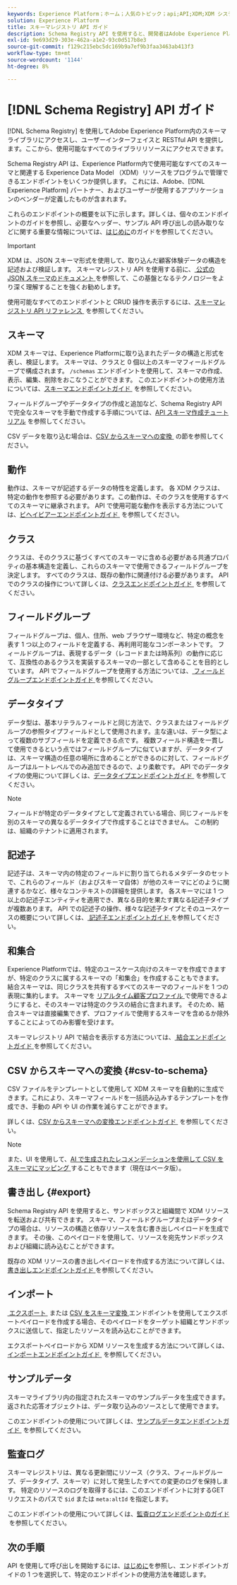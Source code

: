 ```yaml
---
keywords: Experience Platform；ホーム；人気のトピック；api;API;XDM;XDM システム；エクスペリエンスデータモデル；エクスペリエンスデータモデル；データモデル；スキーマレジストリ；
solution: Experience Platform
title: スキーマレジストリ API ガイド
description: Schema Registry API を使用すると、開発者はAdobe Experience Platform内のすべてのスキーマと関連する Experience Data Model （XDM）リソースをプログラムで管理できます。 このガイドに従って、API を使用した主な操作の実行方法を学習します。
exl-id: 9e693d29-303e-462a-a1e2-93c0d517b8e3
source-git-commit: f129c215ebc5dc169b9a7ef9b3faa3463ab413f3
workflow-type: tm+mt
source-wordcount: '1144'
ht-degree: 8%

---
```


# [!DNL Schema Registry] API ガイド

[!DNL Schema Registry] を使用してAdobe Experience Platform内のスキーマライブラリにアクセスし、ユーザーインターフェイスと RESTful API を提供します。ここから、使用可能なすべてのライブラリリソースにアクセスできます。

Schema Registry API は、Experience Platform内で使用可能なすべてのスキーマと関連する Experience Data Model （XDM）リソースをプログラムで管理できるエンドポイントをいくつか提供します。 これには、Adobe、[!DNL Experience Platform] パートナー、およびユーザーが使用するアプリケーションのベンダーが定義したものが含まれます。

これらのエンドポイントの概要を以下に示します。詳しくは、個々のエンドポイントのガイドを参照し、必要なヘッダー、サンプル API 呼び出しの読み取りなどに関する重要な情報については、[はじめに](./getting-started.md)のガイドを参照してください。

>[!IMPORTANT]
>
>XDM は、JSON スキーマ形式を使用して、取り込んだ顧客体験データの構造を記述および検証します。 スキーマレジストリ API を使用する前に、[&#x200B; 公式の JSON スキーマのドキュメント &#x200B;](https://json-schema.org/) を参照して、この基盤となるテクノロジーをより深く理解することを強くお勧めします。

使用可能なすべてのエンドポイントと CRUD 操作を表示するには、[&#x200B; スキーマレジストリ API リファレンス &#x200B;](https://www.adobe.io/experience-platform-apis/references/schema-registry/) を参照してください。

## スキーマ

XDM スキーマは、Experience Platformに取り込まれたデータの構造と形式を表し、検証します。 スキーマは、クラスと 0 個以上のスキーマフィールドグループで構成されます。 `/schemas` エンドポイントを使用して、スキーマの作成、表示、編集、削除をおこなうことができます。 このエンドポイントの使用方法については、[&#x200B; スキーマエンドポイントガイド &#x200B;](./schemas.md) を参照してください。

フィールドグループやデータタイプの作成と追加など、Schema Registry API で完全なスキーマを手動で作成する手順については、[API スキーマ作成チュートリアル &#x200B;](../tutorials/create-schema-api.md) を参照してください。

CSV データを取り込む場合は、[CSV からスキーマへの変換 &#x200B;](#csv-to-schema) の節を参照してください。

## 動作

動作は、スキーマが記述するデータの特性を定義します。 各 XDM クラスは、特定の動作を参照する必要があります。この動作は、そのクラスを使用するすべてのスキーマに継承されます。 API で使用可能な動作を表示する方法については、[&#x200B; ビヘイビアーエンドポイントガイド &#x200B;](./behaviors.md) を参照してください。

## クラス

クラスは、そのクラスに基づくすべてのスキーマに含める必要がある共通プロパティの基本構造を定義し、これらのスキーマで使用できるフィールドグループを決定します。 すべてのクラスは、既存の動作に関連付ける必要があります。 API でのクラスの操作について詳しくは、[&#x200B; クラスエンドポイントガイド &#x200B;](./classes.md) を参照してください。

## フィールドグループ

フィールドグループは、個人、住所、web ブラウザー環境など、特定の概念を表す 1 つ以上のフィールドを定義する、再利用可能なコンポーネントです。 フィールドグループは、表現するデータ（レコードまたは時系列）の動作に応じて、互換性のあるクラスを実装するスキーマの一部として含めることを目的としています。 API でフィールドグループを使用する方法については、[&#x200B; フィールドグループエンドポイントガイド &#x200B;](./field-groups.md) を参照してください。

## データタイプ

データ型は、基本リテラルフィールドと同じ方法で、クラスまたはフィールドグループの参照タイプフィールドとして使用されます。主な違いは、データ型によって複数のサブフィールドを定義できる点です。 複数フィールド構造を一貫して使用できるという点ではフィールドグループに似ていますが、データタイプは、スキーマ構造の任意の場所に含めることができるのに対して、フィールドグループはルートレベルでのみ追加できるので、より柔軟です。 API でのデータタイプの使用について詳しくは、[&#x200B; データタイプエンドポイントガイド &#x200B;](./data-types.md) を参照してください。

>[!NOTE]
>
>フィールドが特定のデータタイプとして定義されている場合、同じフィールドを別のスキーマの異なるデータタイプで作成することはできません。 この制約は、組織のテナントに適用されます。

## 記述子

記述子は、スキーマ内の特定のフィールドに割り当てられるメタデータのセットで、これらのフィールド（およびスキーマ自体）が他のスキーマにどのように関連するかなど、様々なコンテキストの詳細を提供します。 各スキーマには 1 つ以上の記述子エンティティを適用でき、異なる目的を果たす異なる記述子タイプが複数あります。 API での記述子の操作、様々な記述子タイプとそのユースケースの概要について詳しくは、[&#x200B; 記述子エンドポイントガイド &#x200B;](./descriptors.md) を参照してください。

## 和集合

Experience Platformでは、特定のユースケース向けのスキーマを作成できますが、特定のクラスに属するスキーマの「和集合」を作成することもできます。 結合スキーマは、同じクラスを共有するすべてのスキーマのフィールドを 1 つの表現に集約します。 スキーマを [&#x200B; リアルタイム顧客プロファイル &#x200B;](../../profile/home.md) で使用できるようにすると、そのスキーマは特定のクラスの結合に含まれます。 そのため、結合スキーマは直接編集できず、プロファイルで使用するスキーマを含めるか除外することによってのみ影響を受けます。

スキーマレジストリ API で結合を表示する方法については、[&#x200B; 結合エンドポイントガイド &#x200B;](./unions.md) を参照してください。

## CSV からスキーマへの変換 {#csv-to-schema}

CSV ファイルをテンプレートとして使用して XDM スキーマを自動的に生成できます。これにより、スキーマフィールドを一括読み込みするテンプレートを作成でき、手動の API や UI の作業を減らすことができます。

詳しくは、[CSV からスキーマへの変換エンドポイントガイド &#x200B;](./export.md) を参照してください。

>[!NOTE]
>
>また、UI を使用して、[AI で生成されたレコメンデーションを使用して CSV をスキーマにマッピング &#x200B;](../../ingestion/tutorials/map-csv/recommendations.md) することもできます（現在はベータ版）。

## 書き出し {#export}

Schema Registry API を使用すると、サンドボックスと組織間で XDM リソースを転送および共有できます。 スキーマ、フィールドグループまたはデータタイプの場合は、リソースの構造と依存リソースを含む書き出しペイロードを生成できます。 その後、このペイロードを使用して、リソースを宛先サンドボックスおよび組織に読み込むことができます。

既存の XDM リソースの書き出しペイロードを作成する方法について詳しくは、[&#x200B; 書き出しエンドポイントガイド &#x200B;](./export.md) を参照してください。

## インポート

[&#x200B; エクスポート &#x200B;](#export) または [CSV をスキーマ変換 &#x200B;](./import.md) エンドポイントを使用してエクスポートペイロードを作成する場合、そのペイロードをターゲット組織とサンドボックスに送信して、指定したリソースを読み込むことができます。

エクスポートペイロードから XDM リソースを生成する方法について詳しくは、[&#x200B; インポートエンドポイントガイド &#x200B;](./export.md) を参照してください。

## サンプルデータ

スキーマライブラリ内の指定されたスキーマのサンプルデータを生成できます。 返された応答オブジェクトは、データ取り込みのソースとして使用できます。

このエンドポイントの使用について詳しくは、[&#x200B; サンプルデータエンドポイントガイド &#x200B;](./sample-data.md) を参照してください。

## 監査ログ

スキーマレジストリは、異なる更新間にリソース（クラス、フィールドグループ、データタイプ、スキーマ）に対して発生したすべての変更のログを保持します。 特定のリソースのログを取得するには、このエンドポイントに対するGET リクエストのパスで `$id` または `meta:altId` を指定します。

このエンドポイントの使用について詳しくは、[&#x200B; 監査ログエンドポイントのガイド &#x200B;](./audit-log.md) を参照してください。

## 次の手順

 API を使用して呼び出しを開始するには、[はじめに](./getting-started.md)を参照し、エンドポイントガイドの 1 つを選択して、特定のエンドポイントの使用方法を確認します。

